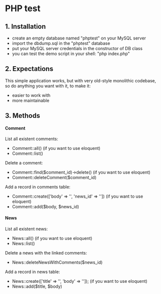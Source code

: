 # PHP test

## 1. Installation

  - create an empty database named "phptest" on your MySQL server
  - import the dbdump.sql in the "phptest" database
  - put your MySQL server credentials in the constructor of DB class
  - you can test the demo script in your shell: "php index.php"

## 2. Expectations

This simple application works, but with very old-style monolithic codebase, so do anything you want with it, to make it:

  - easier to work with
  - more maintainable

## 3. Methods

#### Comment
List all existent comments:
- Comment::all() (if you want to use eloquent)
- Comment::list()

Delete a comment:
- Comment::find($comment_id)->delete() (if you want to use eloquent)
- Comment::deleteComment($comment_id)

Add a record in comments table:
- Comment::create(['body' => '', 'news_id' => '']) (if you want to use eloquent)
- Comment::add($body, $news_id)

#### News
List all existent news:
- News::all() (if you want to use eloquent)
- News::list()

Delete a news with the linked comments:
- News::deleteNewsWithComments($news_id)

Add a record in news table:
- News::create(['title' => '', 'body' => '']); (if you want to use eloquent)
- News::add($title, $body)


